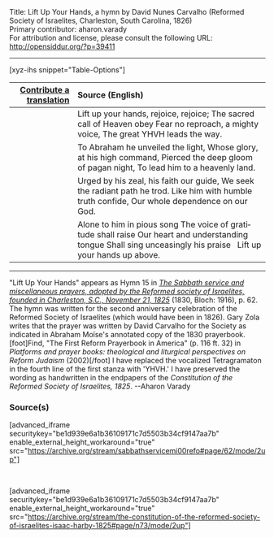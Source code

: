 <html>
<head></head>
<body>
Title: Lift Up Your Hands, a hymn by David Nunes Carvalho (Reformed Society of Israelites, Charleston, South Carolina, 1826)<br />
Primary contributor: aharon.varady<br />
For attribution and license, please consult the following URL: <a href="http://opensiddur.org/?p=39411">http://opensiddur.org/?p=39411</a>
<p />
<hr />

[xyz-ihs snippet="Table-Options"]<table style="margin-left: auto; margin-right: auto;" class="draggable">
<thead><tr><th id="x" style="text-align: right;"><a href="/translate/" target="_blank" rel="noopener">Contribute a translation</a></th><th style="text-align: left;">Source (English)</th></tr></thead>
<tbody>
<tr><td style="vertical-align:top;">
<div class="liturgy" lang="he" style="text-align: right;">

</div></td>

<td style="vertical-align:top;">
<div class="english" lang="en" style="text-align: left;">
Lift up your hands, rejoice, rejoice; 
The sacred call of Heaven obey 
Fear no reproach, a mighty voice, 
The great YHVH leads the way. 
</div></td></tr>


<tr><td style="vertical-align:top;">
<div class="liturgy" lang="he" style="text-align: right;">

</div></td>

<td style="vertical-align:top;">
<div class="english" lang="en" style="text-align: left;">
To Abraham he unveiled the light, 
Whose glory, at his high command, 
Pierced the deep gloom of pagan night, 
To lead him to a heavenly land. 
</div></td></tr>


<tr><td style="vertical-align:top;">
<div class="liturgy" lang="he" style="text-align: right;">

</div></td>

<td style="vertical-align:top;">
<div class="english" lang="en" style="text-align: left;">
Urged by his zeal, his faith our guide, 
We seek the radiant path he trod. 
Like him with humble truth confide, 
Our whole dependence on our God. 
</div></td></tr>


<tr><td style="vertical-align:top;">
<div class="liturgy" lang="he" style="text-align: right;">

</div></td>

<td style="vertical-align:top;">
<div class="english" lang="en" style="text-align: left;">
Alone to him in pious song
The voice of gratitude shall raise
Our heart and understanding tongue
Shall sing unceasingly his praise
&nbsp;
Lift up your hands up above.
</div></td></tr>
</tbody></table>

<hr />

"Lift Up Your Hands" appears as Hymn 15 in <em><a href="/?p=39485">The Sabbath service and miscellaneous prayers, adopted by the Reformed society of Israelites, founded in Charleston, S.C., November 21, 1825</a></em> (1830, Bloch: 1916), p. 62. The hymn was written for the second anniversary celebration of the Reformed Society of Israelites (which would have been in 1826). Gary Zola writes that the prayer was written by David Carvalho for the Society as indicated in Abraham Moïse's annotated copy of the 1830 prayerbook.[foot]Find, "The First Reform Prayerbook in America" (p. 116 ft. 32) in <em>Platforms and prayer books: theological and liturgical perspectives on Reform Judaism</em> (2002)[/foot] I have replaced the vocalized Tetragramaton in the fourth line of the first stanza with 'YHVH.' I have preserved the wording as handwritten in the endpapers of the <em>Constitution of the Reformed Society of Israelites, 1825</em>. --Aharon Varady

<h3>Source(s)</h3>

[advanced_iframe securitykey="be1d939e6a1b36109171c7d5503b34cf9147aa7b" enable_external_height_workaround="true" src="https://archive.org/stream/sabbathservicemi00refo#page/62/mode/2up"]

&nbsp;

[advanced_iframe securitykey="be1d939e6a1b36109171c7d5503b34cf9147aa7b" enable_external_height_workaround="true" src="https://archive.org/stream/the-constitution-of-the-reformed-society-of-israelites-isaac-harby-1825#page/n73/mode/2up"]

&nbsp;
</body>
</html>